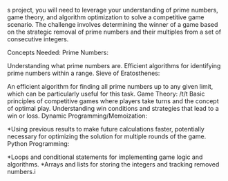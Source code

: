 s project, you will need to leverage your understanding of prime numbers, game theory, and algorithm optimization to solve a competitive game scenario. The challenge involves determining the winner of a game based on the strategic removal of prime numbers and their multiples from a set of consecutive integers.

Concepts Needed:
Prime Numbers:

Understanding what prime numbers are.
Efficient algorithms for identifying prime numbers within a range.
Sieve of Eratosthenes:

An efficient algorithm for finding all prime numbers up to any given limit, which can be particularly useful for this task.
Game Theory:
/t/t
Basic principles of competitive games where players take turns and the concept of optimal play.
Understanding win conditions and strategies that lead to a win or loss.
Dynamic Programming/Memoization:

*Using previous results to make future calculations faster, potentially necessary for optimizing the solution for multiple rounds of the game.
Python Programming:

*Loops and conditional statements for implementing game logic and algorithms.
*Arrays and lists for storing the integers and tracking removed numbers.i
